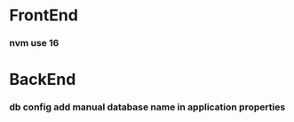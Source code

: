 <h1>FrontEnd</h1>
<h3>nvm use 16</h3>
<h1>BackEnd</h1>
<h3>db config add manual database name in application properties</h3>

